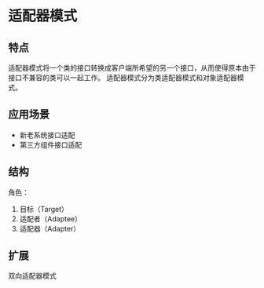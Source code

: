 # 适配器模式
## 特点
适配器模式将一个类的接口转换成客户端所希望的另一个接口，从而使得原本由于接口不兼容的类可以一起工作。
适配器模式分为类适配器模式和对象适配器模式。

## 应用场景
- 新老系统接口适配
- 第三方组件接口适配

## 结构
角色：
1. 目标（Target）
2. 适配者（Adaptee）
3. 适配器（Adapter）

## 扩展
双向适配器模式
